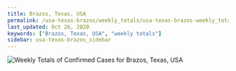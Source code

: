 ```yaml
---
title: Brazos, Texas, USA
permalink: /usa-texas-brazos/weekly_totals/usa-texas-brazos-weekly_totals.html
last_updated: Oct 26, 2020
keywords: ["Brazos, Texas, USA", "weekly totals"]
sidebar: usa-texas-brazos_sidebar
---
```


![Weekly Totals of Confirmed Cases for Brazos, Texas, USA](/covid_tracker/images/graphs/usa-texas-brazos-weekly_totals_graph.png)
